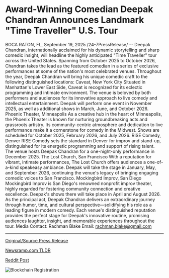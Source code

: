 # Award-Winning Comedian Deepak Chandran Announces Landmark "Time Traveller" U.S. Tour

BOCA RATON, FL, September 19, 2025 /24-7PressRelease/ -- Deepak Chandran, internationally acclaimed for his dynamic storytelling and sharp comedic insight, will headline the highly anticipated "Time Traveller" tour across the United States. Spanning from October 2025 to October 2026, Chandran takes the lead as the featured comedian in a series of exclusive performances at some of the nation's most celebrated venues.  Throughout the year, Deepak Chandran will bring his unique comedic craft to the following distinguished locations:  Caveat, New York City Situated in Manhattan's Lower East Side, Caveat is recognized for its eclectic programming and intimate environment. The venue is beloved by both performers and audiences for its innovative approach to live comedy and intellectual entertainment. Deepak will perform one event in November 2025, as well as additional shows in March, June, and October 2026.  Phoenix Theater, Minneapolis As a creative hub in the heart of Minneapolis, the Phoenix Theater is known for nurturing groundbreaking acts and grassroots artistry. Its community-centric atmosphere and dedication to live performance make it a cornerstone for comedy in the Midwest. Shows are scheduled for October 2025, February 2026, and July 2026.  RISE Comedy, Denver RISE Comedy sets the standard in Denver for improv and stand-up, distinguished for its energetic programming and support of rising talent. The venue hosts Deepak Chandran for a one-night-only performance in December 2025.  The Lost Church, San Francisco With a reputation for vibrant, intimate performances, The Lost Church offers audiences a one-of-a-kind speakeasy ambiance. Deepak will take the stage in January, May, and September 2026, continuing the venue's legacy of bringing engaging comedic voices to San Francisco.  Mockingbird Improv, San Diego Mockingbird Improv is San Diego's renowned nonprofit improv theater, highly regarded for fostering community connection and creative excellence. Deepak's shows there will take place in April and August 2026.  As the principal act, Deepak Chandran delivers an extraordinary journey through humor, time, and cultural perspective—solidifying his role as a leading figure in modern comedy. Each venue's distinguished reputation provides the perfect stage for Deepak's innovative routine, promising audiences laughter, insight, and memorable experiences throughout the tour.  Media Contact: Rachman Blake Email: rachman.blake@gmail.com 

---

[Original/Source Press Release](https://www.24-7pressrelease.com/press-release/526965/award-winning-comedian-deepak-chandran-announces-landmark-time-traveller-us-tour)
                    

[Newsramp.com TLDR](https://newsramp.com/curated-news/deepak-chandran-launches-time-traveller-comedy-tour-across-us-venues/76201c93fc990935c529d8ba510d9b2e) 

 



[Reddit Post](https://www.reddit.com/r/eventNews/comments/1nkwyhv/deepak_chandran_launches_time_traveller_comedy/) 



![Blockchain Registration](https://cdn.newsramp.app/24-7PressRelease/qrcode/259/19/limeobxL.webp)